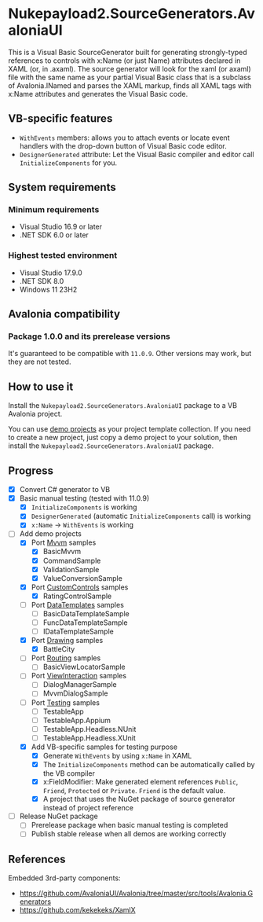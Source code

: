 # Nukepayload2.SourceGenerators.AvaloniaUI
This is a Visual Basic SourceGenerator built for generating strongly-typed references to controls with x:Name (or just Name) attributes declared in XAML (or, in .axaml). The source generator will look for the xaml (or axaml) file with the same name as your partial Visual Basic class that is a subclass of Avalonia.INamed and parses the XAML markup, finds all XAML tags with x:Name attributes and generates the Visual Basic code.

## VB-specific features
- `WithEvents` members: allows you to attach events or locate event handlers with the drop-down button of Visual Basic code editor.
- `DesignerGenerated` attribute: Let the Visual Basic compiler and editor call `InitializeComponents` for you.

## System requirements
### Minimum requirements
- Visual Studio 16.9 or later
- .NET SDK 6.0 or later

### Highest tested environment
- Visual Studio 17.9.0
- .NET SDK 8.0
- Windows 11 23H2

## Avalonia compatibility
### Package 1.0.0 and its prerelease versions
It's guaranteed to be compatible with `11.0.9`. Other versions may work, but they are not tested.

## How to use it
Install the `Nukepayload2.SourceGenerators.AvaloniaUI` package to a VB Avalonia project.

You can use [demo projects](https://github.com/Nukepayload2/Nukepayload2.SourceGenerators.AvaloniaUI/tree/master/Demos) as your project template collection. If you need to create a new project, just copy a demo project to your solution, then install the `Nukepayload2.SourceGenerators.AvaloniaUI` package.

## Progress
- [x] Convert C# generator to VB
- [x] Basic manual testing (tested with 11.0.9)
    - [x] `InitializeComponents` is working
    - [x] `DesignerGenerated` (automatic `InitializeComponents` call) is working
    - [x] `x:Name` -> `WithEvents` is working
- [ ] Add demo projects
    - [x] Port [Mvvm](https://github.com/AvaloniaUI/Avalonia.Samples/tree/main/src/Avalonia.Samples/MVVM) samples
        - [x] BasicMvvm
        - [x] CommandSample
        - [x] ValidationSample
        - [x] ValueConversionSample
    - [x] Port [CustomControls](https://github.com/AvaloniaUI/Avalonia.Samples/tree/main/src/Avalonia.Samples/CustomControls) samples
        - [x] RatingControlSample
    - [ ] Port [DataTemplates](https://github.com/AvaloniaUI/Avalonia.Samples/tree/main/src/Avalonia.Samples/DataTemplates) samples
        - [ ] BasicDataTemplateSample
        - [ ] FuncDataTemplateSample
        - [ ] IDataTemplateSample
    - [x] Port [Drawing](https://github.com/AvaloniaUI/Avalonia.Samples/tree/main/src/Avalonia.Samples/Drawing) samples
        - [x] BattleCity
    - [ ] Port [Routing](https://github.com/AvaloniaUI/Avalonia.Samples/tree/main/src/Avalonia.Samples/Routing) samples
        - [ ] BasicViewLocatorSample
    - [ ] Port [ViewInteraction](https://github.com/AvaloniaUI/Avalonia.Samples/tree/main/src/Avalonia.Samples/ViewInteraction) samples
        - [ ] DialogManagerSample
        - [ ] MvvmDialogSample
    - [ ] Port [Testing](https://github.com/AvaloniaUI/Avalonia.Samples/tree/main/src/Avalonia.Samples/Testing) samples
        - [ ] TestableApp
        - [ ] TestableApp.Appium
        - [ ] TestableApp.Headless.NUnit
        - [ ] TestableApp.Headless.XUnit
    - [x] Add VB-specific samples for testing purpose
        - [x] Generate `WithEvents` by using `x:Name` in XAML
        - [x] The `InitializeComponents` method can be automatically called by the VB compiler
        - [x] x:FieldModifier: Make generated element references `Public`, `Friend`, `Protected` or `Private`. `Friend` is the default value.
        - [x] A project that uses the NuGet package of source generator instead of project reference 
- [ ] Release NuGet package
    - [ ] Prerelease package when basic manual testing is completed
    - [ ] Publish stable release when all demos are working correctly

## References
Embedded 3rd-party components:
- https://github.com/AvaloniaUI/Avalonia/tree/master/src/tools/Avalonia.Generators
- https://github.com/kekekeks/XamlX

